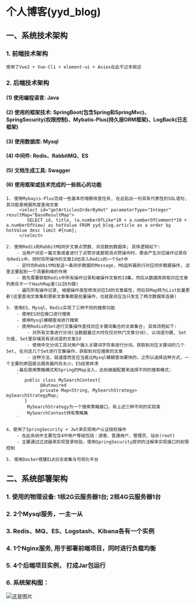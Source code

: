 # 个人博客(yyd_blog)
## 一、系统技术架构
### 1. 前端技术架构
    使用了Vue2 + Vue-Cli + element-ui + Axios在此不过多叙述
### 2. 后端技术架构
#### (1) 使用编程语言: Java
#### (2) 使用的框架技术: SpringBoot(包含Spring和SpringMvc)、SpringSecurity(权限控制)、Mybatis-Plus(持久层ORM框架)、LogBack(日志框架)
#### (3) 使用数据库: Mysql
#### (4) 中间件: Redis、RabbitMQ、ES
#### (5) 文档生成工具: Swagger
#### (6) 使用框架或技术完成的一些核心的功能
    1. 使用Mybayis-Plus完成一些基本的增删改查任务, 在此贴出一份具有代表性的SQL语句,其功能是根据热度查询文章
         <select id="getArticlesOrderByHot" parameterType="Integer" resultMap="BaseResultMap">
            SELECT id, title, (a.numberOfLike*10 + a.numberOfComment*10 + a.numberOfView) as hotValue FROM yyd_blog.article as a order by hotValue desc limit #{num};
         </select>  

    2. 使用Redis和RabbitMQ同步文章点赞数、浏览数到数据库; 具体逻辑如下:   
        - 当用户浏览一篇文章或者进行了点赞亦或是取消点赞操作时，便会产生对应操作记录存与Redis中，同时将所操作的文章Id也存入Redis的一个Set中
        - 定时向RabbitMQ发送一条同步数据的Message, MQ监听器执行对应同步数据操作, 这里主要起到一个流量削峰的作用
        - 首先需要获取Redis中所有操作记录和被操作文章的Id集，然后从数据库获取对应文章列表存于一个HashMap里(以ID为键)
        - 遍历所有操作记录, 根据操作类型修改对应Id的文章属性，然后将Map转为List批量更新(这里查询文章集和更新文章集都是批量操作，也就是说应当只发生了两次数据库连接)  

    3. 使用ES、Mysql、Redis实现了三种不同的搜索功能
        - 使用ES对应接口进行搜索
        - 使用Mysql模糊查询进行搜索
        - 使用Redis的Set进行交集操作查找对应关键词集合的文章集合; 具体流程如下:  
            - 对所有文章进行分词(当数据量过大时仅仅对热门文章分词), 以词语为键, Set为值, Set里存储具有该词语的文章Id
            - 使用中文分词工具对用户输入关键词字符串进行分词，获取到对应关键词的几个Set, 在对这几个Set进行交集操作，获取到对应搜索的文章
            - 这种方法，就速度而言应当是比Mysql模糊查询要快的，之所以选择这种方式，一个主要的原因是云服务器内存太小，ES经常奔溃
        -最后使用策略模式和Spring的Map注入，达到根据配置来选择不同的搜索模式:
        `
           public class MySearchContext{
                 @Autowired
                 private Map<String, MySearchStrategy> mySearchStrategyMap;
           }
            MySearchStrategy为一个搜索策略接口，有上述三种不同的实现类  
            MySearchContext持有策略集
        `  

    4、使用了SpringSecurity + Jwt来实现用户认证授权操作
        - 在此系统中主要包含4中用户等级包括：游客、普通用户、管理员、站长(root)
        - 主要通过过滤器来实现登录校验，使用SpringSecurity提供的注解来实现接口的权限控制  

    5. 使用Docker搭建ELK日志收集与可视化平台
 
## 二、系统部署架构
### 1. 使用的物理设备: 1核2G云服务器1台; 2核4G云服务器1台
### 2. 2个Mysql服务，一主一从
### 3. Redis、MQ、ES、Logstash、Kibana各有一个实例
### 4. 1个Nginx服务, 用于部署前端项目，同时进行负载均衡
### 5. 4个后端项目实例， 打成Jar包运行
### 6. 系统架构图：
![这是图片](img.png "Magic Gardens")
